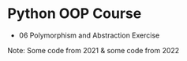 # Python OOP Course
- 06 Polymorphism and Abstraction Exercise

Note: Some code from 2021 & some code from 2022

